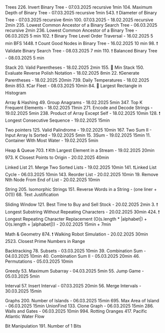 Trees
226. Invert Binary Tree - 07.03.2025 recursive 1min 
104. Maximum Depth of Binary Tree - 07.03.2025 recursive 1min
543. ❗️ Diameter of Binary Tree - 07.03.2025 recursive 6min
100.  07.03.2025 - 18.02.2025 recursive 2min
235. Lowest Common Ancestor of a Binary Search Tree - 06.03.2025 recursive 2min
236. Lowest Common Ancestor of a Binary Tree - 06.03.2025 5 min
102. ❗️ Binary Tree Level Order Traversal - 16.02.2025 5 min BFS
1448. ❗️ Count Good Nodes in Binary Tree - 16.02.2025 10 min
98. ❗️ Validate Binary Search Tree - 08.03.2025 7 min
110. ❗️ Balanced Binary Tree - 08.03.2025 5 min

Stack
20. Valid Parentheses - 18.02.2025 2min
155. 🚫 Min Stack
150. Evaluate Reverse Polish Notation - 18.02.2025 8min
22. ❗️Generate Parentheses - 18.02.2025 20min
739. Daily Temperatures - 18.02.2025 8min
853. ❗️Car Fleet - 08.03.2025 10min
84. 🚫 Largest Rectangle in Histogram

Array & Hashing
49. Group Anagrams - 18.02.2025 5min
347. Top K Frequent Elements - 18.02.2025 11min
271. Encode and Decode Strings - 19.02.2025 5min
238. Product of Array Except Self - 18.02.2025 10min
128. ❗️ Longest Consecutive Sequence - 19.02.2025 15min

Two pointers
125. Valid Palindrome - 19.02.2025 10min
167. Two Sum II - Input Array Is Sorted - 19.02.2025 5min
15. 3Sum - 19.02.2025 15min
11. Container With Most Water - 19.02.2025 5min

Heap & Queue
703. ❗️ Kth Largest Element in a Stream - 19.02.2025 20min
973. K Closest Points to Origin - 20.02.2025 40min

Linked List
21. Merge Two Sorted Lists - 19.02.2025 10min
141. ❗️Linked List Cycle - 06.03.2025 10min
143. Reorder List - 20.02.2025 10min
19. Remove Nth Node From End of List - 20.02.2025 10min

String
205. Isomorphic Strings
151. Reverse Words in a String - (one liner + O(1))
68. Text Justification

Sliding Window
121. Best Time to Buy and Sell Stock - 20.02.2025 2min
3. ❗️ Longest Substring Without Repeating Characters - 20.02.2025 30min
424. ❗️ Longest Repeating Character Replacement (O(s.length * |alphabet|) + O(s.length + |alphabet|)) -  20.02.2025 15min + 7min

Math & Geometry
874. ❗️ Walking Robot Simulation - 20.02.2025 30min
2523. Closest Prime Numbers in Range

Backtracking
78. Subsets -  03.03.2025 10min
39. Combination Sum - 04.03.2025 10min
40. Combination Sum II - 05.03.2025 20min
46. Permutations - 05.03.2025 10min

Greedy
53. Maximum Subarray - 04.03.2025 5min
55. Jump Game - 05.03.2025 5min

Interval
57. Insert Interval - 07.03.2025 20min
56. Merge Intervals - 30.03.2025 15min

Graphs
200. Number of Islands - 06.03.2025 15min
695. Max Area of Island - 06.03.2025 15min UnionFind
133. Clone Graph - 06.03.2025 15min
286. Walls and Gates - 06.03.2025 10min
994. Rotting Oranges
417. Pacific Atlantic Water Flow

Bit Manipulation
191. Number of 1 Bits
